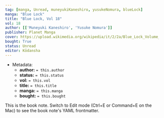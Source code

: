 ```yaml
---
tag: [manga, Unread, muneyukiKaneshiro, yusukeNomura, blueLock]
manga: "Blue Lock"
title: "Blue Lock, Vol 18"
vol: 18
author: [['Muneyuki Kaneshiro', 'Yusuke Nomura']]
publisher: Planet Manga
cover: https://upload.wikimedia.org/wikipedia/it/2/2a/Blue_Lock_Volume_1.jpg
bought: True
status: Unread
editor: Kōdansha
---
```


- Metadata:
    - **author:** `= this.author`
    - **status:** `= this.status`
    - **vol:** `= this.vol`
    - **title:** `= this.title`
    - **manga:** `= this.manga`
    - **bought:** `= this.bought`

This is the book note. Switch to Edit mode (Ctrl+E or Command+E on the Mac) to see the book note's YAML frontmatter.